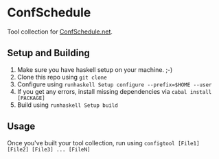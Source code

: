 ConfSchedule
=============

Tool collection for [ConfSchedule.net](http://confschedule.net/ "ConfSchedule").

Setup and Building
--------
1.  Make sure you have haskell setup on your machine. ;-)
2.  Clone this repo using `git clone`
3.  Configure using `runhaskell Setup configure --prefix=$HOME --user`
4.  If you get any errors, install missing dependencies via `cabal install [PACKAGE]`
5.  Build using `runhaskell Setup build`


Usage
--------
Once you've built your tool collection, run using `configtool [File1] [File2] [File3] ... [FileN]`

